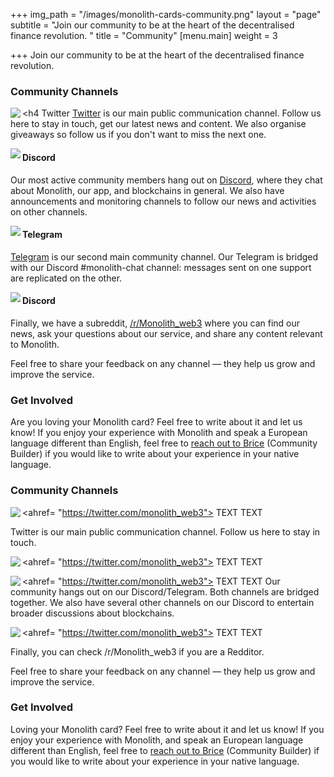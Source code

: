 +++
img_path = "/images/monolith-cards-community.png"
layout = "page"
subtitle = "Join our community to be at the heart of the decentralised finance revolution. "
title = "Community"
[menu.main]
weight = 3

+++
Join our community to be at the heart of the decentralised finance revolution. 

### Community Channels

<img src="/images/twitter.png" align = "left"></img> <h4 Twitter</h4> [Twitter](ttps://twitter.com/monolith_web3) is our main public communication channel. Follow us here to stay in touch, get our latest news and content. We also organise giveaways so follow us if you don't want to miss the next one.

<img src="/images/discord.png" align = "left"></img> <h4>Discord</h4> Our most active community members hang out on [Discord](https://discord.gg/YrrFpFd"), where they chat about Monolith, our app, and blockchains in general. We also have announcements and monitoring channels to follow our news and activities on other channels.

<img src="/images/telegram.png" align = "left"></img> <h4>Telegram</h4> [Telegram](https://t.me/monolith_web3) is our second main community channel. Our Telegram is bridged with our Discord #monolith-chat channel: messages sent on one support are replicated on the other.

<img src="/images/reddit.png" align = "left"></img> <h4>Discord</h4> Finally, we have a subreddit, [/r/Monolith_web3](https://www.reddit.com/r/monolith_web3) where you can find our news, ask your questions about our service, and share any content relevant to Monolith.

Feel free to share your feedback on any channel — they help us grow and improve the service.

### Get Involved

Are you loving your Monolith card? Feel free to write about it and let us know! If you enjoy your experience with Monolith and speak a European language different than English, feel free to [reach out to Brice](mailto:brice@monolith.xyz) (Community Builder) if you would like to write about your experience in your native language.

### Community Channels


<ahref= "https://twitter.com/monolith_web3"><img src="/images/discord.png" align = "left"></img></a> TEXT TEXT

Twitter is our main public communication channel. Follow us here to stay in touch.

<ahref= "https://twitter.com/monolith_web3"><img src="/images/discord.png" align = "left"></img></a> TEXT TEXT

<ahref= "https://twitter.com/monolith_web3"><img src="/images/discord.png" align = "left"></img></a> TEXT TEXT
Our community hangs out on our Discord/Telegram. Both channels are bridged together. We also have several other channels on our Discord to entertain broader discussions about blockchains.

<ahref= "https://twitter.com/monolith_web3"><img src="/images/discord.png" align = "left"></img></a> TEXT TEXT

Finally, you can check /r/Monolith_web3 if you are a Redditor.

Feel free to share your feedback on any channel — they help us grow and improve the service.

### Get Involved

Loving your Monolith card? Feel free to write about it and let us know! If you enjoy your experience with Monolith, and speak an European language different than English, feel free to [reach out to Brice](mailto:brice@monolith.xyz) (Community Builder) if you would like to write about your experience in your native language.